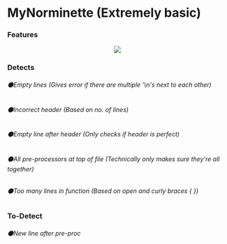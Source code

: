 # MyNorminette (Extremely basic)
### Features

<p align="center">
  <img src="https://i.imgur.com/AW9MLPw.jpg">
</p>



### Detects
###### ⚫Empty lines (Gives error if there are multiple '\n's next to each other)
###### ⚫Incorrect header (Based on no. of lines)
###### ⚫Empty line after header (Only checks if header is perfect)
###### ⚫All pre-processors at top of file (Technically only makes sure they're all together)
###### ⚫Too many lines in function (Based on open and curly braces { })

### To-Detect
###### ⚫New line after pre-proc
